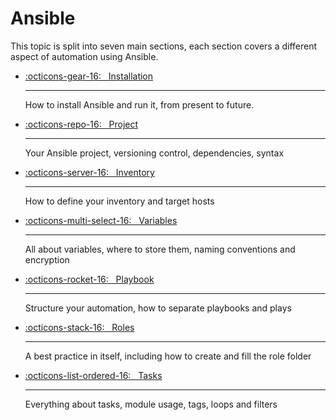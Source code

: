 # Ansible

This topic is split into seven main sections, each section covers a different aspect of automation using Ansible.

<div class="grid cards" markdown>

* [:octicons-gear-16: &nbsp; Installation](installation.md)

    ---
    How to install Ansible and run it, from present to future.

* [:octicons-repo-16: &nbsp; Project](project.md)

    ---
    Your Ansible project, versioning control, dependencies, syntax

* [:octicons-server-16: &nbsp; Inventory](inventory.md)

    ---
    How to define your inventory and target hosts

* [:octicons-multi-select-16: &nbsp; Variables](variables.md)

    ---
    All about variables, where to store them, naming conventions and encryption

* [:octicons-rocket-16: &nbsp; Playbook](playbook.md)

    ---
    Structure your automation, how to separate playbooks and plays

* [:octicons-stack-16: &nbsp; Roles](roles.md)

    ---
    A best practice in itself, including how to create and fill the role folder

* [:octicons-list-ordered-16: &nbsp; Tasks](tasks.md)

    ---
    Everything about tasks, module usage, tags, loops and filters

</div>
